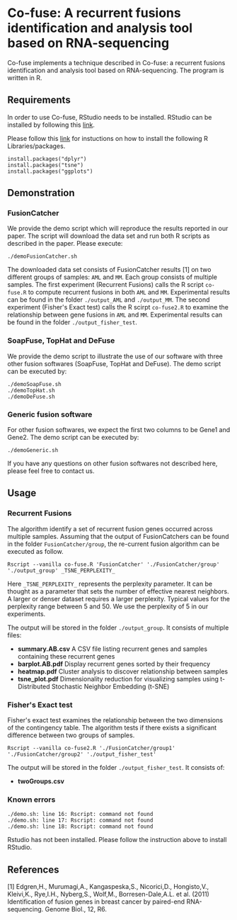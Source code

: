# Co-fuse: A recurrent fusions identification and analysis tool based on RNA-sequencing

Co-fuse implements a technique described in Co-fuse: a recurrent fusions identification and analysis tool based on RNA-sequencing. The program is written in R.

## Requirements

In order to use Co-fuse, RStudio needs to be installed.
RStudio can be installed by following this [link](https://www.rstudio.com/products/rstudio/download/).

Please follow this [link](http://www.r-bloggers.com/installing-r-packages/) for instuctions on how to install the following R Libraries/packages.


```
install.packages("dplyr")
install.packages("tsne")
install.packages("ggplots")
```

## Demonstration

### FusionCatcher

We provide the demo script which will reproduce the results reported in our paper. The script will download the data set and run both R scripts as described in the paper. Please execute:

```shell
./demoFusionCatcher.sh
```

The downloaded data set consists of FusionCatcher results [1] on two different groups of samples: `AML` and `MM`. Each group consists of multiple samples. The first experiment (Recurrent Fusions) calls the R script `co-fuse.R` to compute recurrent fusions in both `AML` and `MM`. Experimental results can be found in the folder `./output_AML` and `./output_MM`.
The second experiment (Fisher's Exact test) calls the R scirpt `co-fuse2.R` to examine the relationship between gene fusions in `AML` and `MM`. Experimental results can be found in the folder `./output_fisher_test`.

### SoapFuse, TopHat and DeFuse

We provide the demo script to illustrate the use of our software with three other fusion softwares (SoapFuse, TopHat and DeFuse). The demo script can be executed by:

```shell
./demoSoapFuse.sh
./demoTopHat.sh
./demoDeFuse.sh
```

### Generic fusion software

For other fusion softwares, we expect the first two columns to be Gene1 and Gene2. The demo script can be executed by:

```shell
./demoGeneric.sh
```

If you have any questions on other fusion softwares not described here, please feel free to contact us.

## Usage

### Recurrent Fusions

The algorithm identify a set of recurrent fusion genes occurred across multiple samples. Assuming that the output of FusionCatchers can be found in the folder `FusionCatcher/group`, the re-current fusion algorithm can be executed as follow.

```
Rscript --vanilla co-fuse.R 'FusionCatcher' './FusionCatcher/group' './output_group' _TSNE_PERPLEXITY_
```

Here `_TSNE_PERPLEXITY_` represents the perplexity parameter. It can be thought as a parameter that sets the number of effective nearest neighbors. A larger or denser dataset requires a larger perplexity. Typical values for the perplexity range between 5 and 50. We use the perplexity of 5 in our experiments.

The output will be stored in the folder `./output_group`. It consists of multiple files:
- **summary.AB.csv** A CSV file listing recurrent genes and samples containing these recurrent genes
- **barplot.AB.pdf** Display recurrent genes sorted by their frequency 
- **heatmap.pdf** Cluster analysis to discover relationship between samples
- **tsne_plot.pdf** Dimensionality reduction for visualizing samples using t-Distributed Stochastic Neighbor Embedding (t-SNE)


<!--
#### Note
1. Here we use FusionCatcher as our software. Other fusion algorithms can also be applied here. However, the code needs to be slightly modified. For example, line 59 in `co-fuse.R` would need to be modified: 

    ```
    filename <- list.files(path=folders[i],pattern="*.GRCh37.txt",full.name=TRUE,recursive=TRUE)
    ```

    Instead of setting `pattern="*.GRCh37.txt"`, one should set `pattern` to point to the output of other fusion softwares.

2. We assume that the first two columns contain a pair of recurrent genes. FusionCatcher output a pair of gene (geneA and geneB) in the first two columns. For other fusion software, one might need to modify the following R code:

    ```
    df <- data.frame(geneA=dat[,1],geneB=dat[,2],stringsAsFactors = F)
    ```
-->

### Fisher's Exact test

Fisher's exact test examines the relationship between the two dimensions of the contingency table. The algorithm tests if there exists a significant difference between two groups of samples.

```
Rscript --vanilla co-fuse2.R './FusionCatcher/group1' './FusionCatcher/group2' './output_fisher_test'
```

The output will be stored in the folder `./output_fisher_test`. It consists of:
- **twoGroups.csv**


<!---
TODO:
1. Fix co-fuse2.R to accept 3 arguments and check if the first 2 arguments contain more than one sample
2. Write more description on Fisher's Exact test

-->


### Known errors

```
./demo.sh: line 16: Rscript: command not found
./demo.sh: line 17: Rscript: command not found
./demo.sh: line 18: Rscript: command not found
```
Rstudio has not been installed. Please follow the instruction above to install RStudio.

## References

[1] Edgren,H., Murumagi,A., Kangaspeska,S., Nicorici,D., Hongisto,V., Kleivi,K., Rye,I.H., Nyberg,S., Wolf,M., Borresen-Dale,A.L. et al. (2011) Identification of fusion genes in breast cancer by paired-end RNA-sequencing. Genome Biol., 12, R6.

